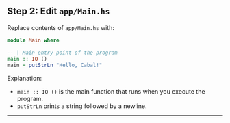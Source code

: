 


## Step 2: Edit `app/Main.hs`

Replace contents of `app/Main.hs` with:

```haskell
module Main where

-- | Main entry point of the program
main :: IO ()
main = putStrLn "Hello, Cabal!"
```

Explanation:

* `main :: IO ()` is the main function that runs when you execute the program.
* `putStrLn` prints a string followed by a newline.

---

